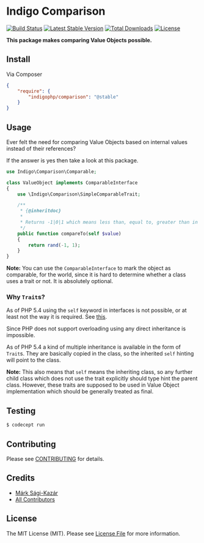 # Indigo Comparison

[![Build Status](https://travis-ci.org/indigophp/comparison.svg?branch=develop)](https://travis-ci.org/indigophp/comparison)
[![Latest Stable Version](https://poser.pugx.org/indigophp/comparison/v/stable.png)](https://packagist.org/packages/indigophp/comparison)
[![Total Downloads](https://poser.pugx.org/indigophp/comparison/downloads.png)](https://packagist.org/packages/indigophp/comparison)
[![License](https://poser.pugx.org/indigophp/comparison/license.png)](https://packagist.org/packages/indigophp/comparison)

**This package makes comparing Value Objects possible.**


## Install

Via Composer

``` json
{
    "require": {
        "indigophp/comparison": "@stable"
    }
}
```


## Usage

Ever felt the need for comparing Value Objects based on internal values instead of their references?

If the answer is yes then take a look at this package.

``` php
use Indigo\Comparison\Comparable;

class ValueObject implements ComparableInterface
{
    use \Indigo\Comparison\SimpleComparableTrait;

    /**
     * {@inheritdoc}
     *
     * Returns -1|0|1 which means less than, equal to, greater than in the respective order
     */
    public function compareTo(self $value)
    {
        return rand(-1, 1);
    }
}
```

**Note:** You can use the `ComparableInterface` to mark the object as comparable, for the world, since it is hard to determine whether a class uses a trait or not. It is absolutely optional.


### Why `Trait`s?

As of PHP 5.4 using the `self` keyword in interfaces is not possible, or at least not the way it is required. See [this](https://bugs.php.net/bug.php?id=61924).

Since PHP does not support overloading using any direct inheritance is impossible.

As of PHP 5.4 a kind of multiple inheritance is available in the form of `Trait`s. They are basically copied in the class, so the inherited `self` hinting will point to the class.

**Note:** This also means that `self` means the inheriting class, so any further child class which does not use the trait explicitly should type hint the parent class. However, these traits are supposed to be used in Value Object implementation which should be generally treated as final.


## Testing

``` bash
$ codecept run
```


## Contributing

Please see [CONTRIBUTING](https://github.com/indigophp/comparison/blob/develop/CONTRIBUTING.md) for details.


## Credits

- [Márk Sági-Kazár](https://github.com/sagikazarmark)
- [All Contributors](https://github.com/indigophp/comparison/contributors)


## License

The MIT License (MIT). Please see [License File](https://github.com/indigophp/comparison/blob/develop/LICENSE) for more information.
